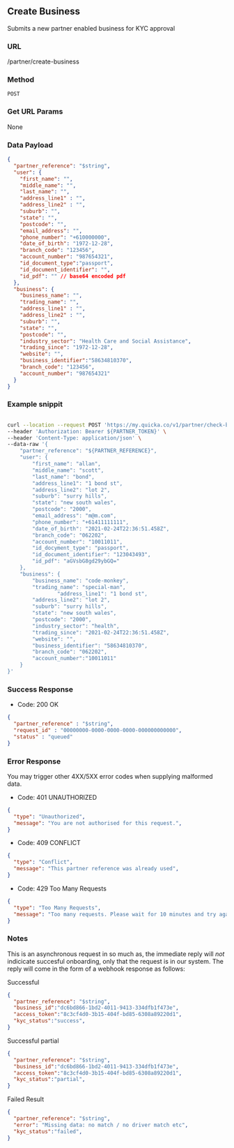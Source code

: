 ## Create Business

Submits a new partner enabled business for KYC approval

### URL

  /partner/create-business

### Method

  `POST`

### Get URL Params

None

### Data Payload

```json
{
  "partner_reference": "$string",
  "user": {
    "first_name": "",
    "middle_name": "",
    "last_name": "",
    "address_line1" : "",
    "address_line2" : "",
    "suburb": "",
    "state": "",
    "postcode": "",
    "email_address": "",
    "phone_number": "+610000000",
    "date_of_birth": "1972-12-28",
    "branch_code": "123456",
    "account_number": "987654321",
    "id_document_type":"passport",
    "id_document_identifier": "",
    "id_pdf": "" // base64 encoded pdf
  },
  "business": {
    "business_name": "",
    "trading_name": "",
    "address_line1" : "",
    "address_line2" : "",
    "suburb": "",
    "state": "",
    "postcode": "",
    "industry_sector": "Health Care and Social Assistance",
    "trading_since": "1972-12-28",
    "website": "",
    "business_identifier":"58634810370",
    "branch_code": "123456",
    "account_number": "987654321"
  }
}
```

### Example snippit

```bash

curl --location --request POST 'https://my.quicka.co/v1/partner/check-business' \
--header 'Authorization: Bearer ${PARTNER_TOKEN}' \
--header 'Content-Type: application/json' \
--data-raw '{
    "partner_reference": "${PARTNER_REFERENCE}",
    "user": {
        "first_name": "allan",
        "middle_name": "scott",
        "last_name": "bond",
        "address_line1": "1 bond st",
        "address_line2": "lot 2",
        "suburb": "surry hills",
        "state": "new south wales",
        "postcode": "2000",
        "email_address": "m@m.com",
        "phone_number": "+61411111111",
        "date_of_birth": "2021-02-24T22:36:51.458Z",
        "branch_code": "062202",
        "account_number": "10011011",
        "id_docyment_type": "passport",
        "id_document_identifier": "123043493",
        "id_pdf": "aGVsbG8gd29ybGQ="
    },
    "business": {
        "business_name": "code-monkey",
        "trading_name": "special-man",
                "address_line1": "1 bond st",
        "address_line2": "lot 2",
        "suburb": "surry hills",
        "state": "new south wales",
        "postcode": "2000",
        "industry_sector": "health",
        "trading_since": "2021-02-24T22:36:51.458Z",
        "website": "",
        "business_identifier": "58634810370",
        "branch_code": "062202",
        "account_number":"10011011"
    }
}'

```

### Success Response

  * Code: 200 OK

```json
{
  "partner_reference" : "$string",
  "request_id" : "00000000-0000-0000-0000-000000000000",
  "status" : "queued"
}
```

### Error Response

You may trigger other 4XX/5XX error codes when supplying malformed data.

  * Code: 401 UNAUTHORIZED

```json
{
  "type": "Unauthorized",
  "message": "You are not authorised for this request.",
}
```



  * Code: 409 CONFLICT

```json
{
  "type": "Conflict",
  "message": "This partner reference was already used",
}
```



  * Code: 429 Too Many Requests

```json
{
  "type": "Too Many Requests",
  "message": "Too many requests. Please wait for 10 minutes and try again"
}
```



### Notes

This is an asynchronous request in so much as, the immediate reply will _not_ indicicate
succesful onboarding, only that the request is in our system. The reply will come in the form of a webhook response as follows:

Successful

```json
{
  "partner_reference": "$string",
  "business_id":"dc6bd866-1bd2-4011-9413-334dfb1f473e",
  "access_token":"8c3cf4d0-3b15-404f-bd85-6308a89220d1",
  "kyc_status":"success",
}
```

Successful partial

```json
{
  "partner_reference": "$string",
  "business_id":"dc6bd866-1bd2-4011-9413-334dfb1f473e",
  "access_token":"8c3cf4d0-3b15-404f-bd85-6308a89220d1",
  "kyc_status":"partial",
}
```

Failed Result

```json
{
  "partner_reference": "$string",
  "error": "Missing data: no match / no driver match etc",
  "kyc_status":"failed",
}
```
